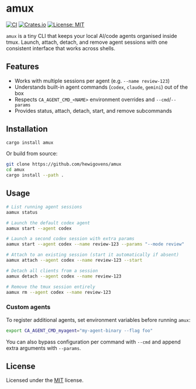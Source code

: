 # amux

[![CI](https://github.com/hewigovens/amux/actions/workflows/ci.yml/badge.svg)](https://github.com/hewigovens/amux/actions/workflows/ci.yml)
[![Crates.io](https://img.shields.io/crates/v/amux.svg)](https://crates.io/crates/amux)
[![License: MIT](https://img.shields.io/badge/license-MIT-blue.svg)](LICENSE)

`amux` is a tiny CLI that keeps your local AI/code agents organised inside tmux. Launch, attach, detach, and remove agent sessions with one consistent interface that works across shells.

## Features

- Works with multiple sessions per agent (e.g. `--name review-123`)
- Understands built-in agent commands (`codex`, `claude`, `gemini`) out of the box
- Respects `CA_AGENT_CMD_<NAME>` environment overrides and `--cmd`/`--params`
- Provides status, attach, detach, start, and remove subcommands

## Installation

```bash
cargo install amux
```

Or build from source:

```bash
git clone https://github.com/hewigovens/amux
cd amux
cargo install --path .
```

## Usage

```bash
# List running agent sessions
aamux status

# Launch the default codex agent
aamux start --agent codex

# Launch a second codex session with extra params
aamux start --agent codex --name review-123 --params "--mode review"

# Attach to an existing session (start it automatically if absent)
aamux attach --agent codex --name review-123 --start

# Detach all clients from a session
aamux detach --agent codex --name review-123

# Remove the tmux session entirely
aamux rm --agent codex --name review-123
```

### Custom agents

To register additional agents, set environment variables before running `amux`:

```bash
export CA_AGENT_CMD_myagent="my-agent-binary --flag foo"
```

You can also bypass configuration per command with `--cmd` and append extra arguments with `--params`.

## License

Licensed under the [MIT](LICENSE) license.

